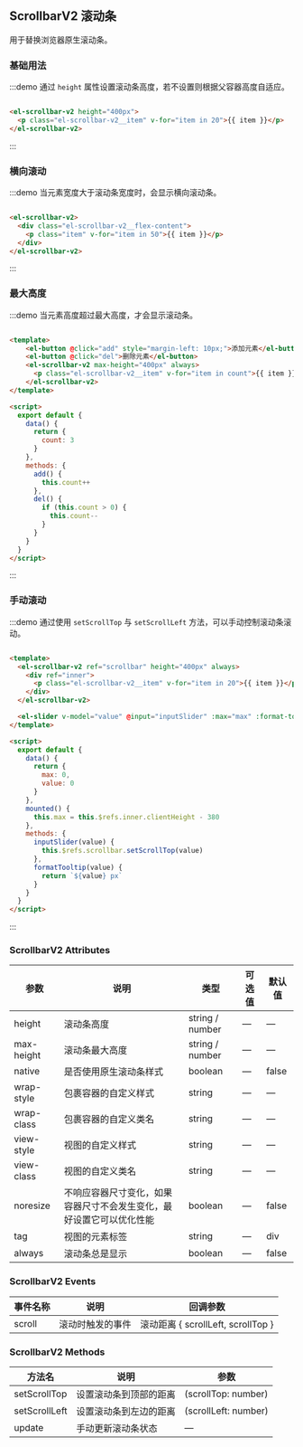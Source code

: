 ## ScrollbarV2 滚动条

用于替换浏览器原生滚动条。

### 基础用法

:::demo 通过 `height` 属性设置滚动条高度，若不设置则根据父容器高度自适应。

```html

<el-scrollbar-v2 height="400px">
  <p class="el-scrollbar-v2__item" v-for="item in 20">{{ item }}</p>
</el-scrollbar-v2>
```

:::

### 横向滚动

:::demo 当元素宽度大于滚动条宽度时，会显示横向滚动条。

```html

<el-scrollbar-v2>
  <div class="el-scrollbar-v2__flex-content">
    <p class="item" v-for="item in 50">{{ item }}</p>
  </div>
</el-scrollbar-v2>
```

:::

### 最大高度

:::demo 当元素高度超过最大高度，才会显示滚动条。

```html

<template>
    <el-button @click="add" style="margin-left: 10px;">添加元素</el-button>
    <el-button @click="del">删除元素</el-button>
    <el-scrollbar-v2 max-height="400px" always>
      <p class="el-scrollbar-v2__item" v-for="item in count">{{ item }}</p>
    </el-scrollbar-v2>
</template>

<script>
  export default {
    data() {
      return {
        count: 3
      }
    },
    methods: {
      add() {
        this.count++
      },
      del() {
        if (this.count > 0) {
          this.count--
        }
      }
    }
  }
</script>
```

:::

### 手动滚动

:::demo 通过使用 `setScrollTop` 与 `setScrollLeft` 方法，可以手动控制滚动条滚动。

```html

<template>
  <el-scrollbar-v2 ref="scrollbar" height="400px" always>
    <div ref="inner">
      <p class="el-scrollbar-v2__item" v-for="item in 20">{{ item }}</p>
    </div>
  </el-scrollbar-v2>

  <el-slider v-model="value" @input="inputSlider" :max="max" :format-tooltip="formatTooltip"></el-slider>
</template>

<script>
  export default {
    data() {
      return {
        max: 0,
        value: 0
      }
    },
    mounted() {
      this.max = this.$refs.inner.clientHeight - 380
    },
    methods: {
      inputSlider(value) {
        this.$refs.scrollbar.setScrollTop(value)
      },
      formatTooltip(value) {
        return `${value} px`
      }
    }
  }
</script>
```

:::

### ScrollbarV2 Attributes

| 参数          | 说明            | 类型            | 可选值                 | 默认值   |
|-------------  |---------------- |---------------- |---------------------- |-------- |
| height          | 滚动条高度         | string / number  |          —             |    —     |
| max-height          | 滚动条最大高度         | string / number  |          —             |    —     |
| native          | 是否使用原生滚动条样式         | boolean  |          —             |    false     |
| wrap-style    | 包裹容器的自定义样式  | string | — |    —  |
| wrap-class  | 包裹容器的自定义类名    | string  |    —  |  — |
| view-style  | 视图的自定义样式    | string  |    —  |  — |
| view-class  | 视图的自定义类名    | string  |    —  |  — |
| noresize  | 不响应容器尺寸变化，如果容器尺寸不会发生变化，最好设置它可以优化性能    | boolean  |    —  |  false |
| tag  | 视图的元素标签    | string  |    —  |  div |
| always  | 滚动条总是显示    | boolean  |    —  |  false |

### ScrollbarV2 Events

| 事件名称 | 说明 | 回调参数 |
|---------- |-------- |---------- |
| scroll | 滚动时触发的事件 | 滚动距离 { scrollLeft, scrollTop }|

### ScrollbarV2 Methods

| 方法名      | 说明          | 参数    |
|---------- |-------------- | --------------
| setScrollTop | 设置滚动条到顶部的距离 | (scrollTop: number) |
| setScrollLeft | 设置滚动条到左边的距离 | (scrollLeft: number) |
| update | 手动更新滚动条状态 | —   |